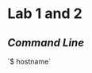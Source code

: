 # **Lab 1 and 2**
## *Command Line*
 <html>
      <head>
          `$ hostname`
      </head>
    </html>
